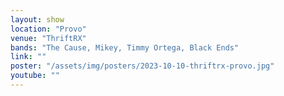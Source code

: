 ```yaml
---
layout: show
location: "Provo"
venue: "ThriftRX"
bands: "The Cause, Mikey, Timmy Ortega, Black Ends"
link: ""
poster: "/assets/img/posters/2023-10-10-thriftrx-provo.jpg"
youtube: ""
---
```



